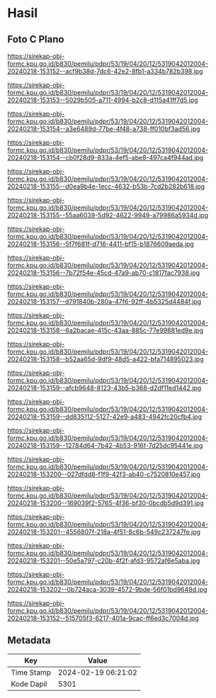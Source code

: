 # Hasil

## Foto C Plano

https://sirekap-obj-formc.kpu.go.id/b830/pemilu/pdpr/53/19/04/20/12/5319042012004-20240218-153152--acf9b38d-7dc6-42e2-8fb1-a334b782b398.jpg

https://sirekap-obj-formc.kpu.go.id/b830/pemilu/pdpr/53/19/04/20/12/5319042012004-20240218-153153--5029b505-a711-4994-b2c8-d115a41ff7d5.jpg

https://sirekap-obj-formc.kpu.go.id/b830/pemilu/pdpr/53/19/04/20/12/5319042012004-20240218-153154--a3e6489d-77be-4f48-a738-ff010bf3ad56.jpg

https://sirekap-obj-formc.kpu.go.id/b830/pemilu/pdpr/53/19/04/20/12/5319042012004-20240218-153154--cb0f28d9-833a-4ef5-abe8-497ca4f944ad.jpg

https://sirekap-obj-formc.kpu.go.id/b830/pemilu/pdpr/53/19/04/20/12/5319042012004-20240218-153155--d0ea9b4e-1ecc-4632-b53b-7cd2b282b618.jpg

https://sirekap-obj-formc.kpu.go.id/b830/pemilu/pdpr/53/19/04/20/12/5319042012004-20240218-153155--55aa6039-5d92-4622-9949-a79986a5934d.jpg

https://sirekap-obj-formc.kpu.go.id/b830/pemilu/pdpr/53/19/04/20/12/5319042012004-20240218-153156--5f7f681f-d716-4411-bf15-b1876609aeda.jpg

https://sirekap-obj-formc.kpu.go.id/b830/pemilu/pdpr/53/19/04/20/12/5319042012004-20240218-153156--7b72f54e-45cd-47a9-ab70-c1817fac7938.jpg

https://sirekap-obj-formc.kpu.go.id/b830/pemilu/pdpr/53/19/04/20/12/5319042012004-20240218-153157--d791840b-280a-47f6-92ff-4b5325d4484f.jpg

https://sirekap-obj-formc.kpu.go.id/b830/pemilu/pdpr/53/19/04/20/12/5319042012004-20240218-153158--6a2bacae-415c-43aa-885c-77e99881ed9e.jpg

https://sirekap-obj-formc.kpu.go.id/b830/pemilu/pdpr/53/19/04/20/12/5319042012004-20240218-153158--b52aa65d-9df9-48d5-a422-bfa714895023.jpg

https://sirekap-obj-formc.kpu.go.id/b830/pemilu/pdpr/53/19/04/20/12/5319042012004-20240218-153159--afcb9648-8123-43b5-b368-d2df11ed1442.jpg

https://sirekap-obj-formc.kpu.go.id/b830/pemilu/pdpr/53/19/04/20/12/5319042012004-20240218-153159--dd835112-5127-42e9-a483-4942fc20cfb4.jpg

https://sirekap-obj-formc.kpu.go.id/b830/pemilu/pdpr/53/19/04/20/12/5319042012004-20240218-153159--12784d64-7b42-4b53-916f-7d25dc95441e.jpg

https://sirekap-obj-formc.kpu.go.id/b830/pemilu/pdpr/53/19/04/20/12/5319042012004-20240218-153200--027dfdd8-f1f9-42f3-ab40-c7520810e457.jpg

https://sirekap-obj-formc.kpu.go.id/b830/pemilu/pdpr/53/19/04/20/12/5319042012004-20240218-153200--169039f2-5765-4f36-bf30-0bcdb5d9d391.jpg

https://sirekap-obj-formc.kpu.go.id/b830/pemilu/pdpr/53/19/04/20/12/5319042012004-20240218-153201--4556807f-218a-4f51-8c6b-549c237247fe.jpg

https://sirekap-obj-formc.kpu.go.id/b830/pemilu/pdpr/53/19/04/20/12/5319042012004-20240218-153201--50e5a797-c20b-4f2f-afd3-9572af6e5aba.jpg

https://sirekap-obj-formc.kpu.go.id/b830/pemilu/pdpr/53/19/04/20/12/5319042012004-20240218-153202--0b724aca-3039-4572-9bde-56f01bd9648d.jpg

https://sirekap-obj-formc.kpu.go.id/b830/pemilu/pdpr/53/19/04/20/12/5319042012004-20240218-153152--515705f3-6217-401a-9cac-ff6ed3c7004d.jpg


## Metadata

| Key        | Value               |
| ---------- | ------------------- |
| Time Stamp | 2024-02-19 06:21:02 |
| Kode Dapil | 5301                |



